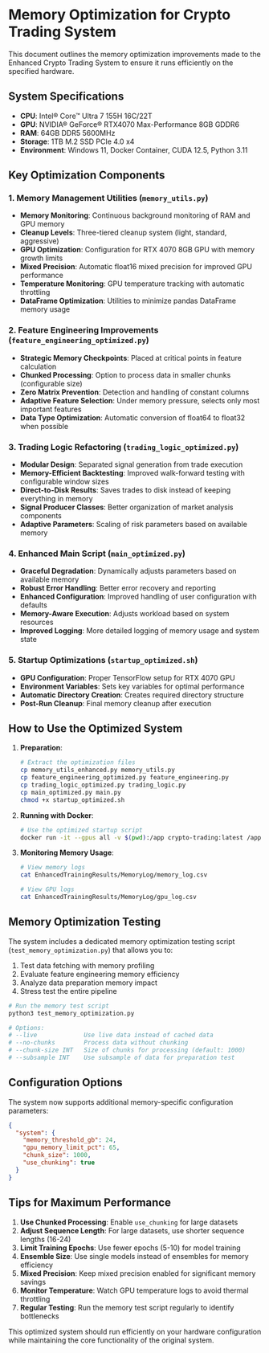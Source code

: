 # Memory Optimization for Crypto Trading System

This document outlines the memory optimization improvements made to the Enhanced Crypto Trading System to ensure it runs efficiently on the specified hardware.

## System Specifications

- **CPU**: Intel® Core™ Ultra 7 155H 16C/22T
- **GPU**: NVIDIA® GeForce® RTX4070 Max-Performance 8GB GDDR6
- **RAM**: 64GB DDR5 5600MHz
- **Storage**: 1TB M.2 SSD PCIe 4.0 x4
- **Environment**: Windows 11, Docker Container, CUDA 12.5, Python 3.11

## Key Optimization Components

### 1. Memory Management Utilities (`memory_utils.py`)

- **Memory Monitoring**: Continuous background monitoring of RAM and GPU memory
- **Cleanup Levels**: Three-tiered cleanup system (light, standard, aggressive)
- **GPU Optimization**: Configuration for RTX 4070 8GB GPU with memory growth limits
- **Mixed Precision**: Automatic float16 mixed precision for improved GPU performance
- **Temperature Monitoring**: GPU temperature tracking with automatic throttling
- **DataFrame Optimization**: Utilities to minimize pandas DataFrame memory usage

### 2. Feature Engineering Improvements (`feature_engineering_optimized.py`)

- **Strategic Memory Checkpoints**: Placed at critical points in feature calculation
- **Chunked Processing**: Option to process data in smaller chunks (configurable size)
- **Zero Matrix Prevention**: Detection and handling of constant columns
- **Adaptive Feature Selection**: Under memory pressure, selects only most important features
- **Data Type Optimization**: Automatic conversion of float64 to float32 when possible

### 3. Trading Logic Refactoring (`trading_logic_optimized.py`)

- **Modular Design**: Separated signal generation from trade execution
- **Memory-Efficient Backtesting**: Improved walk-forward testing with configurable window sizes
- **Direct-to-Disk Results**: Saves trades to disk instead of keeping everything in memory
- **Signal Producer Classes**: Better organization of market analysis components
- **Adaptive Parameters**: Scaling of risk parameters based on available memory

### 4. Enhanced Main Script (`main_optimized.py`)

- **Graceful Degradation**: Dynamically adjusts parameters based on available memory
- **Robust Error Handling**: Better error recovery and reporting
- **Enhanced Configuration**: Improved handling of user configuration with defaults
- **Memory-Aware Execution**: Adjusts workload based on system resources
- **Improved Logging**: More detailed logging of memory usage and system state

### 5. Startup Optimizations (`startup_optimized.sh`)

- **GPU Configuration**: Proper TensorFlow setup for RTX 4070 GPU
- **Environment Variables**: Sets key variables for optimal performance
- **Automatic Directory Creation**: Creates required directory structure
- **Post-Run Cleanup**: Final memory cleanup after execution

## How to Use the Optimized System

1. **Preparation**:
   ```bash
   # Extract the optimization files
   cp memory_utils_enhanced.py memory_utils.py
   cp feature_engineering_optimized.py feature_engineering.py
   cp trading_logic_optimized.py trading_logic.py
   cp main_optimized.py main.py
   chmod +x startup_optimized.sh
   ```

2. **Running with Docker**:
   ```bash
   # Use the optimized startup script
   docker run -it --gpus all -v $(pwd):/app crypto-trading:latest /app/startup_optimized.sh
   ```

3. **Monitoring Memory Usage**:
   ```bash
   # View memory logs
   cat EnhancedTrainingResults/MemoryLog/memory_log.csv
   
   # View GPU logs
   cat EnhancedTrainingResults/MemoryLog/gpu_log.csv
   ```

## Memory Optimization Testing

The system includes a dedicated memory optimization testing script (`test_memory_optimization.py`) that allows you to:

1. Test data fetching with memory profiling
2. Evaluate feature engineering memory efficiency
3. Analyze data preparation memory impact
4. Stress test the entire pipeline

```bash
# Run the memory test script
python3 test_memory_optimization.py

# Options:
# --live             Use live data instead of cached data
# --no-chunks        Process data without chunking
# --chunk-size INT   Size of chunks for processing (default: 1000)
# --subsample INT    Use subsample of data for preparation test
```

## Configuration Options

The system now supports additional memory-specific configuration parameters:

```json
{
  "system": {
    "memory_threshold_gb": 24,
    "gpu_memory_limit_pct": 65,
    "chunk_size": 1000,
    "use_chunking": true
  }
}
```

## Tips for Maximum Performance

1. **Use Chunked Processing**: Enable `use_chunking` for large datasets
2. **Adjust Sequence Length**: For large datasets, use shorter sequence lengths (16-24)
3. **Limit Training Epochs**: Use fewer epochs (5-10) for model training
4. **Ensemble Size**: Use single models instead of ensembles for memory efficiency
5. **Mixed Precision**: Keep mixed precision enabled for significant memory savings
6. **Monitor Temperature**: Watch GPU temperature logs to avoid thermal throttling
7. **Regular Testing**: Run the memory test script regularly to identify bottlenecks

This optimized system should run efficiently on your hardware configuration while maintaining the core functionality of the original system.